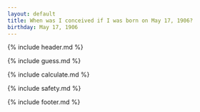 ```yaml
---
layout: default
title: When was I conceived if I was born on May 17, 1906?
birthday: May 17, 1906
---
```


{% include header.md %}

{% include guess.md %}

{% include calculate.md %}

{% include safety.md %}

{% include footer.md %}



